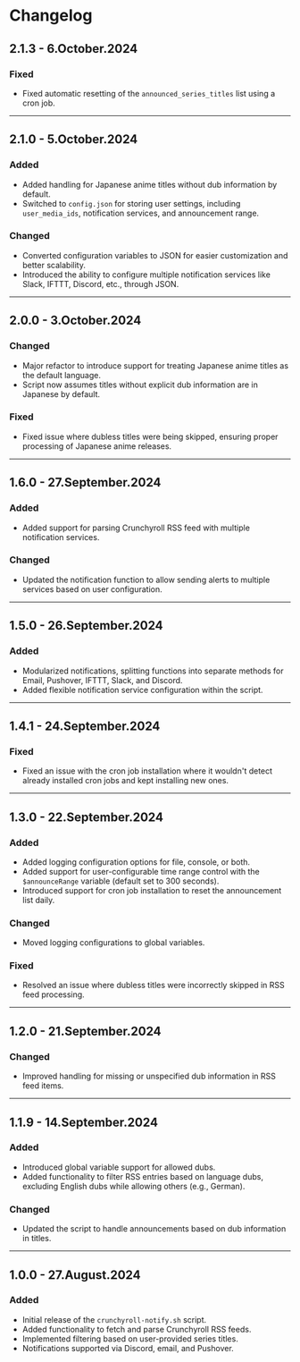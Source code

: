 # Changelog

## 2.1.3 - 6.October.2024
### Fixed
- Fixed automatic resetting of the `announced_series_titles` list using a cron job.

---

## 2.1.0 - 5.October.2024
### Added
- Added handling for Japanese anime titles without dub information by default.
- Switched to `config.json` for storing user settings, including `user_media_ids`, notification services, and announcement range.

### Changed
- Converted configuration variables to JSON for easier customization and better scalability.
- Introduced the ability to configure multiple notification services like Slack, IFTTT, Discord, etc., through JSON.

---

## 2.0.0 - 3.October.2024
### Changed
- Major refactor to introduce support for treating Japanese anime titles as the default language.
- Script now assumes titles without explicit dub information are in Japanese by default.

### Fixed
- Fixed issue where dubless titles were being skipped, ensuring proper processing of Japanese anime releases.

---

## 1.6.0 - 27.September.2024
### Added
- Added support for parsing Crunchyroll RSS feed with multiple notification services.

### Changed
- Updated the notification function to allow sending alerts to multiple services based on user configuration.

---

## 1.5.0 - 26.September.2024
### Added
- Modularized notifications, splitting functions into separate methods for Email, Pushover, IFTTT, Slack, and Discord.
- Added flexible notification service configuration within the script.

---

## 1.4.1 - 24.September.2024
### Fixed
- Fixed an issue with the cron job installation where it wouldn't detect already installed cron jobs and kept installing new ones.

---

## 1.3.0 - 22.September.2024
### Added
- Added logging configuration options for file, console, or both.
- Added support for user-configurable time range control with the `$announceRange` variable (default set to 300 seconds).
- Introduced support for cron job installation to reset the announcement list daily.

### Changed
- Moved logging configurations to global variables.

### Fixed
- Resolved an issue where dubless titles were incorrectly skipped in RSS feed processing.

---

## 1.2.0 - 21.September.2024
### Changed
- Improved handling for missing or unspecified dub information in RSS feed items.

---

## 1.1.9 - 14.September.2024
### Added
- Introduced global variable support for allowed dubs.
- Added functionality to filter RSS entries based on language dubs, excluding English dubs while allowing others (e.g., German).

### Changed
- Updated the script to handle announcements based on dub information in titles.

---

## 1.0.0 - 27.August.2024
### Added
- Initial release of the `crunchyroll-notify.sh` script.
- Added functionality to fetch and parse Crunchyroll RSS feeds.
- Implemented filtering based on user-provided series titles.
- Notifications supported via Discord, email, and Pushover.